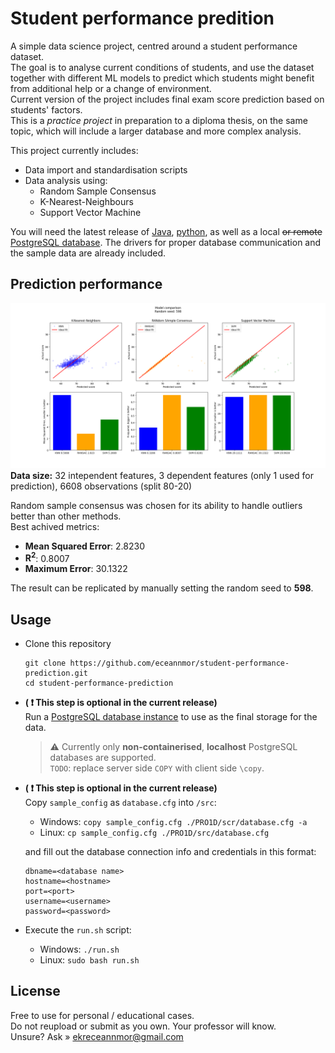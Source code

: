 # Student performance predition
A simple data science project, centred around a student performance dataset.<br/>
The goal is to analyse current conditions of students, and use the dataset together with different ML models to predict which students might benefit from additional help or a change of environment.<br/>
Current version of the project includes final exam score prediction based on students' factors.<br/>
This is a *practice project* in preparation to a diploma thesis, on the same topic, which will include a larger database and more complex analysis.

This project currently includes:
* Data import and standardisation scripts
* Data analysis using:
    * Random Sample Consensus
    * K-Nearest-Neighbours
    * Support Vector Machine

You will need the latest release of [Java](https://www.java.com/download), [python](https://www.python.org/downloads/), as well as a local ~~or remote~~ [PostgreSQL database](https://www.postgresql.org/). The drivers for proper database communication and the sample data are already included.

## Prediction performance
![performance analysis chart](analysis%20chart.png)
**Data size:** 32 intependent features, 3 dependent features (only 1 used for prediction), 6608 observations (split 80-20)

Random sample consensus was chosen for its ability to handle outliers better than other methods.<br/>
Best achived metrics:
* **Mean Squared Error**: 2.8230
* **R<sup>2</sup>**: 0.8007
* **Maximum Error**: 30.1322

The result can be replicated by manually setting the random seed to **598**.

## Usage
* Clone this repository
    ```console
    git clone https://github.com/eceannmor/student-performance-prediction.git
    cd student-performance-prediction
    ```
* **( :heavy_exclamation_mark: This step is optional in the current release)** <br/>Run a [PostgreSQL database instance](https://www.postgresql.org/) to use as the final storage for the data. 

  > :warning: Currently only **non-containerised**, **localhost** PostgreSQL databases are supported.<br/>
  `TODO`: replace server side `COPY` with client side `\copy`.
* **( :heavy_exclamation_mark: This step is optional in the current release)** <br/>Copy `sample_config` as `database.cfg` into `/src`:
    * Windows: `copy sample_config.cfg ./PRO1D/scr/database.cfg -a`
    * Linux: `cp sample_config.cfg ./PRO1D/src/database.cfg`

    and fill out the database connection info and credentials in this format:
    ```properties
    dbname=<database name>
    hostname=<hostname>
    port=<port>
    username=<username>
    password=<password>
    ```
* Execute the `run.sh` script:
    * Windows: `./run.sh`
    * Linux: `sudo bash run.sh`

## License
Free to use for personal / educational cases. <br/> 
Do not reupload or submit as you own. Your professor will know.<br/>
Unsure? Ask » ekreceannmor@gmail.com

